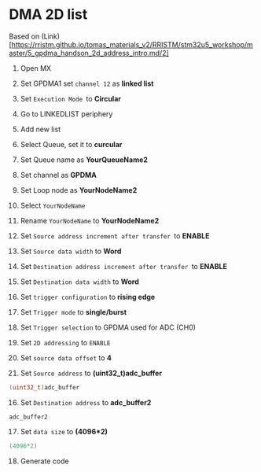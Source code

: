 # DMA 2D list

Based on 
(Link)[https://rristm.github.io/tomas_materials_v2/RRISTM/stm32u5_workshop/master/5_gpdma_handson_2d_address_intro.md/2]

1. Open MX 
2. Set GPDMA1 set `channel 12` as **linked list**
3. Set `Execution Mode `to **Circular** 
4. Go to LINKEDLIST periphery
5. Add new list
6. Select Queue, set it to **curcular**
7. Set Queue name as **YourQueueName2**
8. Set channel as **GPDMA**
9. Set Loop node as **YourNodeName2**
10. Select `YourNodeName`
11. Rename `YourNodeName` to **YourNodeName2**

12. Set `Source address increment after transfer `to **ENABLE**
13. Set `Source data width` to **Word**
14. Set `Destination address increment after transfer `to **ENABLE**
15. Set `Destination data width` to **Word**
16. Set `trigger configuration` to **rising edge**
17. Set `Trigger mode` to **single/burst**
18. Set `Trigger selection` to GPDMA used for ADC (CH0)
19. Set `2D addressing` to `ENABLE`
20. Set `source data offset` to **4**

21. Set `Source address` to **(uint32_t)adc_buffer**



```c
(uint32_t)adc_buffer
```

16. Set `Destination address` to **adc_buffer2**

```
adc_buffer2
```

17. Set `data size` to **(4096*2)** 

```c
(4096*2)
```

18. Generate code